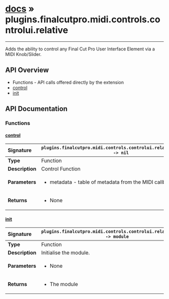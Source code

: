 # [docs](index.md) » plugins.finalcutpro.midi.controls.controlui.relative
---

Adds the ability to control any Final Cut Pro User Interface Element via a MIDI Knob/Slider.

## API Overview
* Functions - API calls offered directly by the extension
 * [control](#control)
 * [init](#init)

## API Documentation

### Functions

#### [control](#control)
| <span style="float: left;">**Signature**</span> | <span style="float: left;">`plugins.finalcutpro.midi.controls.controlui.relative.control() -> nil` </span>                                                          |
| -----------------------------------------------------|---------------------------------------------------------------------------------------------------------|
| **Type**                                             | Function |
| **Description**                                      | Control Function |
| **Parameters**                                       | <ul><li>metadata - table of metadata from the MIDI callback</li></ul> |
| **Returns**                                          | <ul><li>None</li></ul> |

#### [init](#init)
| <span style="float: left;">**Signature**</span> | <span style="float: left;">`plugins.finalcutpro.midi.controls.controlui.relative.init() -> module` </span>                                                          |
| -----------------------------------------------------|---------------------------------------------------------------------------------------------------------|
| **Type**                                             | Function |
| **Description**                                      | Initialise the module. |
| **Parameters**                                       | <ul><li>None</li></ul> |
| **Returns**                                          | <ul><li>The module</li></ul> |

